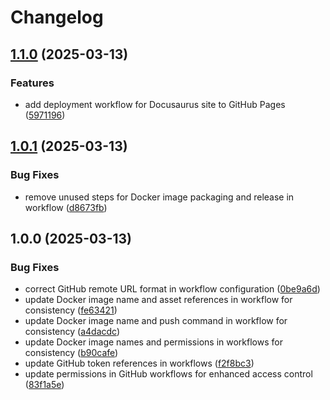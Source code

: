 # Changelog

## [1.1.0](https://github.com/pvarki/Docusaurus-docs/compare/v1.0.1...v1.1.0) (2025-03-13)


### Features

* add deployment workflow for Docusaurus site to GitHub Pages ([5971196](https://github.com/pvarki/Docusaurus-docs/commit/5971196f906685e5df97366fc3f17a9dfe42c2ab))

## [1.0.1](https://github.com/pvarki/Docusaurus-docs/compare/v1.0.0...v1.0.1) (2025-03-13)


### Bug Fixes

* remove unused steps for Docker image packaging and release in workflow ([d8673fb](https://github.com/pvarki/Docusaurus-docs/commit/d8673fb8dcbaa7d1e3e25f66c9b9d40e131a6719))

## 1.0.0 (2025-03-13)


### Bug Fixes

* correct GitHub remote URL format in workflow configuration ([0be9a6d](https://github.com/pvarki/Docusaurus-docs/commit/0be9a6d7378a51106711b2df03328370340d8d18))
* update Docker image name and asset references in workflow for consistency ([fe63421](https://github.com/pvarki/Docusaurus-docs/commit/fe634218bd5dc76c9b21fd71217a9c3c4ee0db8c))
* update Docker image name and push command in workflow for consistency ([a4dacdc](https://github.com/pvarki/Docusaurus-docs/commit/a4dacdc5f8ca07f4433a352e971de2fb1bddbd63))
* update Docker image names and permissions in workflows for consistency ([b90cafe](https://github.com/pvarki/Docusaurus-docs/commit/b90cafe9110c8ffbc9780b58acf1c9edf1b15b5f))
* update GitHub token references in workflows ([f2f8bc3](https://github.com/pvarki/Docusaurus-docs/commit/f2f8bc3e61fe7f56c9aeb3157df21154eced2fac))
* update permissions in GitHub workflows for enhanced access control ([83f1a5e](https://github.com/pvarki/Docusaurus-docs/commit/83f1a5e8631a4ff4cb098294db830d0c6d52a14d))
